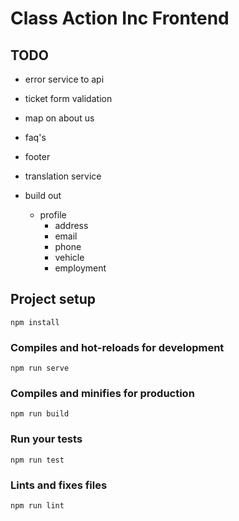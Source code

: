 # Class Action Inc Frontend

## TODO

- error service to api
- ticket form validation
- map on about us
- faq's
- footer
- translation service

- build out
    - profile
        - address
        - email
        - phone
        - vehicle
        - employment

## Project setup
```
npm install
```

### Compiles and hot-reloads for development
```
npm run serve
```

### Compiles and minifies for production
```
npm run build
```

### Run your tests
```
npm run test
```

### Lints and fixes files
```
npm run lint
```

